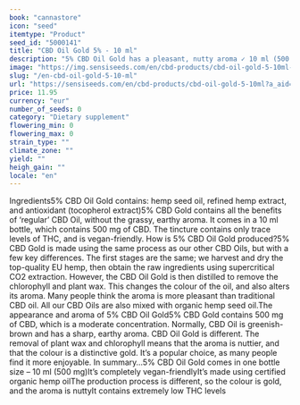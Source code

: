 ```yaml
---
book: "cannastore"
icon: "seed"
itemtype: "Product"
seed_id: "5000141"
title: "CBD Oil Gold 5% - 10 ml"
description: "5% CBD Oil Gold has a pleasant, nutty aroma ✓ 10 ml (500 mg cannabidiol) ✓ Suitable for vegans ✓ Contains organic hemp seed oil."
image: "https://img.sensiseeds.com/en/cbd-products/cbd-oil-gold-5-10ml-image.png"
slug: "/en-cbd-oil-gold-5-10-ml"
url: "https://sensiseeds.com/en/cbd-products/cbd-oil-gold-5-10ml?a_aid=cannastore"
price: 11.95
currency: "eur"
number_of_seeds: 0
category: "Dietary supplement"
flowering_min: 0
flowering_max: 0
strain_type: ""
climate_zone: ""
yield: ""
heigh_gain: ""
locale: "en"
---
```

Ingredients5% CBD Oil Gold contains: hemp seed oil, refined hemp extract, and antioxidant (tocopherol extract)5% CBD Gold contains all the benefits of ‘regular’ CBD Oil, without the grassy, earthy aroma. It comes in a 10 ml bottle, which contains 500 mg of CBD. The tincture contains only trace levels of THC, and is vegan-friendly. How is 5% CBD Oil Gold produced?5% CBD Gold is made using the same process as our other CBD Oils, but with a few key differences. The first stages are the same; we harvest and dry the top-quality EU hemp, then obtain the raw ingredients using supercritical CO2 extraction. However, the CBD Oil Gold is then distilled to remove the chlorophyll and plant wax. This changes the colour of the oil, and also alters its aroma. Many people think the aroma is more pleasant than traditional CBD oil. All our CBD Oils are also mixed with organic hemp seed oil.The appearance and aroma of 5% CBD Oil Gold5% CBD Gold contains 500 mg of CBD, which is a moderate concentration. Normally, CBD Oil is greenish-brown and has a sharp, earthy aroma. CBD Oil Gold is different. The removal of plant wax and chlorophyll means that the aroma is nuttier, and that the colour is a distinctive gold. It’s a popular choice, as many people find it more enjoyable. In summary…5% CBD Oil Gold comes in one bottle size – 10 ml (500 mg)It’s completely vegan-friendlyIt’s made using certified organic hemp oilThe production process is different, so the colour is gold, and the aroma is nuttyIt contains extremely low THC levels
